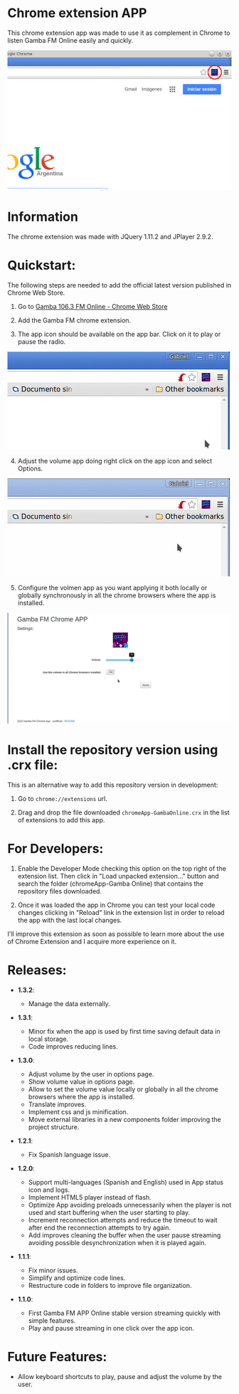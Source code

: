 Chrome extension APP
======

This chrome extension app was made to use it as complement in Chrome to listen Gamba FM Online easily and quickly.

![Gamba FM APP Online](/img/gambaFmChromeApp.png)

Information
======

The chrome extension was made with JQuery 1.11.2 and JPlayer 2.9.2.

Quickstart:
======

The following steps are needed to add the official latest version published in Chrome Web Store.

1) Go to [Gamba 106.3 FM Online - Chrome Web Store](https://chrome.google.com/webstore/detail/gamba-1063-fm-online/fkfjmigadmikjjjgikhnnenojifcgffb)

2) Add the Gamba FM chrome extension.

3) The app icon should be available on the app bar. Click on it to play or pause the radio.

![Gamba FM APP Online icon](/img/clickOnGambaApp.gif)

4) Adjust the volume app doing right click on the app icon and select Options.

![Gamba FM APP Options](/img/clickOnOptions.gif)

5) Configure the volmen app as you want applying it both locally or globally synchronously in all the chrome browsers where the app is installed.

![Gamba FM APP Settings](/img/settingGambaApp.gif)

Install the repository version using .crx file:
======

This is an alternative way to add this repository version in development:

1) Go to `chrome://extensions` url.

2) Drag and drop the file downloaded `chromeApp-GambaOnline.crx` in the list of extensions to add this app.

For Developers:
======

1) Enable the Developer Mode checking this option on the top right of the extension list. Then click in "Load unpacked extension..." button and search the folder (chromeApp-Gamba Online) that contains the repository files downloaded.

2) Once it was loaded the app in Chrome you can test your local code changes clicking in "Reload" link in the extension list in order to reload the app with the last local changes.


I'll improve this extension as soon as possible to learn more about the use of Chrome Extension and I acquire more experience on it.

Releases:
======

+ **1.3.2**:
  - Manage the data externally.

+ **1.3.1**:
  - Minor fix when the app is used by first time saving default data in local storage.
  - Code improves reducing lines.

+ **1.3.0**:
  - Adjust volume by the user in options page.
  - Show volume value in options page.
  - Allow to set the volume value locally or globally in all the chrome browsers where the app is installed.
  - Translate improves.
  - Implement css and js minification.
  - Move external libraries in a new components folder improving the project structure.

+ **1.2.1**:
  - Fix Spanish language issue.

+ **1.2.0**: 
  - Support multi-languages (Spanish and English) used in App status icon and logs. 
  - Implement HTML5 player instead of flash. 
  - Optimize App avoiding preloads unnecessarily when the player is not used and start buffering when the user starting to play.
  - Increment reconnection attempts and reduce the timeout to wait after end the reconnection attempts to try again.
  - Add improves cleaning the buffer when the user pause streaming avoiding possible desynchronization when it is played again.

+ **1.1.1**: 
  - Fix minor issues.
  - Simplify and optimize code lines. 
  - Restructure code in folders to improve file organization.

+ **1.1.0**: 
  - First Gamba FM APP Online stable version streaming quickly with simple features.
  - Play and pause streaming in one click over the app icon.

Future Features:
======

+ Allow keyboard shortcuts to play, pause and adjust the volume by the user.
